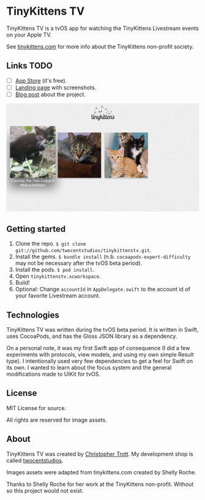 # TinyKittens TV

TinyKittens TV is a tvOS app for watching the TinyKittens Livestream events on your Apple TV.

See [tinykittens.com](http://tinykittens.com) for more info about the TinyKittens non-profit society.

## Links TODO

* [ ] [App Store]() (it's free).
* [ ] [Landing page]() with screenshots.
* [ ] [Blog post]() about the project.

![Screenshot 1](https://github.com/twocentstudios/tinykittenstv/blob/master/marketing/tinykittens-tv-home.png)

## Getting started

1. Clone the repo. `$ git clone git://github.com/twocentstudios/tinykittenstv.git`.
1. Install the gems. `$ bundle install` (n.b. `cocoapods-expert-difficulty` may not be necessary after the tvOS beta period).
1. Install the pods. `$ pod install`.
1. Open `tinykittenstv.xcworkspace`.
1. Build!
1. Optional: Change `accountId` in `AppDelegate.swift` to the account id of your favorite Livestream account.

## Technologies

TinyKittens TV was written during the tvOS beta period. It is written in Swift, uses CocoaPods, and has the Gloss JSON library as a dependency.

On a personal note, it was my first Swift app of consequence (I did a few experiments with protocols, view models, and using my own simple Result type). I intentionally used very few dependencies to get a feel for Swift on its own. I wanted to learn about the focus system and the general modifications made to UIKit for tvOS.

## License

MIT License for source.

All rights are reserved for image assets.

## About

TinyKittens TV was created by [Christopher Trott](http://twitter.com/twocentstudios). My development shop is called [twocentstudios](http://twocentstudios.com).

Images assets were adapted from tinykittens.com created by Shelly Roche.

Thanks to Shelly Roche for her work at the TinyKittens non-profit. Without so this project would not exist.
